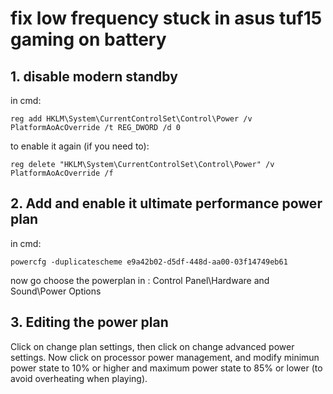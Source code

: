 
# fix low frequency stuck in asus tuf15 gaming on battery



## 1. disable modern standby
in cmd:
```
reg add HKLM\System\CurrentControlSet\Control\Power /v PlatformAoAcOverride /t REG_DWORD /d 0
```

to enable it again (if you need to):
```
reg delete "HKLM\System\CurrentControlSet\Control\Power" /v PlatformAoAcOverride /f
``` 


## 2. Add and enable it ultimate performance power plan
in cmd:
```
powercfg -duplicatescheme e9a42b02-d5df-448d-aa00-03f14749eb61
```

now go choose the powerplan in :
Control Panel\Hardware and Sound\Power Options


## 3. Editing the power plan
Click on change plan settings, then click on change advanced power settings.
Now click on processor power management, and modify minimun power state to 10% or higher and maximum power state to 85% or lower (to avoid overheating when playing).
